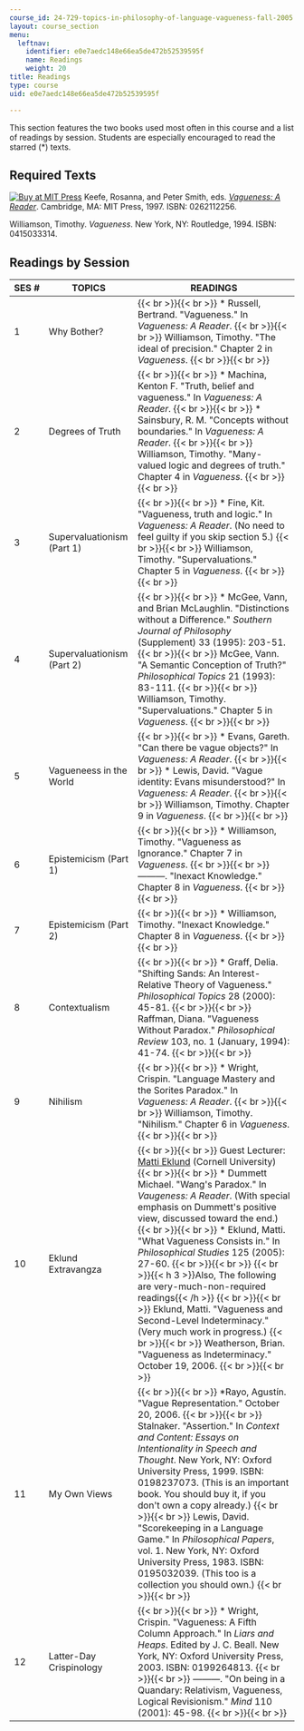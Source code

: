 ```yaml
---
course_id: 24-729-topics-in-philosophy-of-language-vagueness-fall-2005
layout: course_section
menu:
  leftnav:
    identifier: e0e7aedc148e66ea5de472b52539595f
    name: Readings
    weight: 20
title: Readings
type: course
uid: e0e7aedc148e66ea5de472b52539595f

---
```


This section features the two books used most often in this course and a list of readings by session. Students are especially encouraged to read the starred (\*) texts.

Required Texts
--------------

[![Buy at MIT Press](/images/mp_logo.gif)](https://mitpress.mit.edu/books/vagueness-1) Keefe, Rosanna, and Peter Smith, eds. [_Vagueness: A Reader_](https://mitpress.mit.edu/books/vagueness-1). Cambridge, MA: MIT Press, 1997. ISBN: 0262112256.

Williamson, Timothy. _Vagueness_. New York, NY: Routledge, 1994. ISBN: 0415033314.

Readings by Session
-------------------

| SES # | TOPICS | READINGS |
| --- | --- | --- |
| 1 | Why Bother? |  {{< br >}}{{< br >}} \* Russell, Bertrand. "Vagueness." In _Vagueness: A Reader_. {{< br >}}{{< br >}} Williamson, Timothy. "The ideal of precision." Chapter 2 in _Vagueness_. {{< br >}}{{< br >}}  |
| 2 | Degrees of Truth |  {{< br >}}{{< br >}} \* Machina, Kenton F. "Truth, belief and vagueness." In _Vagueness: A Reader_. {{< br >}}{{< br >}} \* Sainsbury, R. M. "Concepts without boundaries." In _Vagueness: A Reader_. {{< br >}}{{< br >}} Williamson, Timothy. "Many-valued logic and degrees of truth." Chapter 4 in _Vagueness_. {{< br >}}{{< br >}}  |
| 3 | Supervaluationism (Part 1) |  {{< br >}}{{< br >}} \* Fine, Kit. "Vagueness, truth and logic." In _Vagueness: A Reader_. (No need to feel guilty if you skip section 5.) {{< br >}}{{< br >}} Williamson, Timothy. "Supervaluations." Chapter 5 in _Vagueness_. {{< br >}}{{< br >}}  |
| 4 | Supervaluationism (Part 2) |  {{< br >}}{{< br >}} \* McGee, Vann, and Brian McLaughlin. "Distinctions without a Difference." _Southern Journal of Philosophy_ (Supplement) 33 (1995): 203-51. {{< br >}}{{< br >}} McGee, Vann. "A Semantic Conception of Truth?" _Philosophical Topics_ 21 (1993): 83-111. {{< br >}}{{< br >}} Williamson, Timothy. "Supervaluations." Chapter 5 in _Vagueness_. {{< br >}}{{< br >}}  |
| 5 | Vagueneess in the World |  {{< br >}}{{< br >}} \* Evans, Gareth. "Can there be vague objects?" In _Vagueness: A Reader_. {{< br >}}{{< br >}} \* Lewis, David. "Vague identity: Evans misunderstood?" In _Vagueness: A Reader_. {{< br >}}{{< br >}} Williamson, Timothy. Chapter 9 in _Vagueness_. {{< br >}}{{< br >}}  |
| 6 | Epistemicism (Part 1) |  {{< br >}}{{< br >}} \* Williamson, Timothy. "Vagueness as Ignorance." Chapter 7 in _Vagueness_. {{< br >}}{{< br >}} ———. "Inexact Knowledge." Chapter 8 in _Vagueness_. {{< br >}}{{< br >}}  |
| 7 | Epistemicism (Part 2) |  {{< br >}}{{< br >}} \* Williamson, Timothy. "Inexact Knowledge." Chapter 8 in _Vagueness_. {{< br >}}{{< br >}}  |
| 8 | Contextualism |  {{< br >}}{{< br >}} \* Graff, Delia. "Shifting Sands: An Interest-Relative Theory of Vagueness." _Philosophical Topics_ 28 (2000): 45-81. {{< br >}}{{< br >}} Raffman, Diana. "Vagueness Without Paradox." _Philosophical Review_ 103, no. 1 (January, 1994): 41-74. {{< br >}}{{< br >}}  |
| 9 | Nihilism |  {{< br >}}{{< br >}} \* Wright, Crispin. "Language Mastery and the Sorites Paradox." In _Vagueness: A Reader_. {{< br >}}{{< br >}} Williamson, Timothy. "Nihilism." Chapter 6 in _Vagueness_. {{< br >}}{{< br >}}  |
| 10 | Eklund Extravangza |  {{< br >}}{{< br >}} Guest Lecturer: [Matti Eklund](https://katalog.uu.se/profile/?id=N13-1343) (Cornell University) {{< br >}}{{< br >}} \* Dummett Michael. "Wang's Paradox." In _Vaugeness: A Reader_. (With special emphasis on Dummett's positive view, discussed toward the end.) {{< br >}}{{< br >}} \* Eklund, Matti. "What Vagueness Consists in." In _Philosophical Studies_ 125 (2005): 27-60. {{< br >}}{{< br >}}   {{< br >}}{{< h 3 >}}Also, The following are very-much-non-required readings{{< /h >}} {{< br >}}{{< br >}} Eklund, Matti. "Vagueness and Second-Level Indeterminacy." (Very much work in progress.) {{< br >}}{{< br >}} Weatherson, Brian. "Vagueness as Indeterminacy." October 19, 2006. {{< br >}}{{< br >}}  |
| 11 | My Own Views |  {{< br >}}{{< br >}} \*Rayo, Agustín. "Vague Representation." October 20, 2006. {{< br >}}{{< br >}} Stalnaker. "Assertion." In _Context and Content: Essays on Intentionality in Speech and Thought_. New York, NY: Oxford University Press, 1999. ISBN: 0198237073. (This is an important book. You should buy it, if you don't own a copy already.) {{< br >}}{{< br >}} Lewis, David. "Scorekeeping in a Language Game." In _Philosophical Papers_, vol. 1. New York, NY: Oxford University Press, 1983. ISBN: 0195032039. (This too is a collection you should own.) {{< br >}}{{< br >}}  |
| 12 | Latter-Day Crispinology |  {{< br >}}{{< br >}} \* Wright, Crispin. "Vagueness: A Fifth Column Approach." In _Liars and Heaps_. Edited by J. C. Beall. New York, NY: Oxford University Press, 2003. ISBN: 0199264813. {{< br >}}{{< br >}} ———. "On being in a Quandary: Relativism, Vagueness, Logical Revisionism." _Mind_ 110 (2001): 45-98. {{< br >}}{{< br >}}